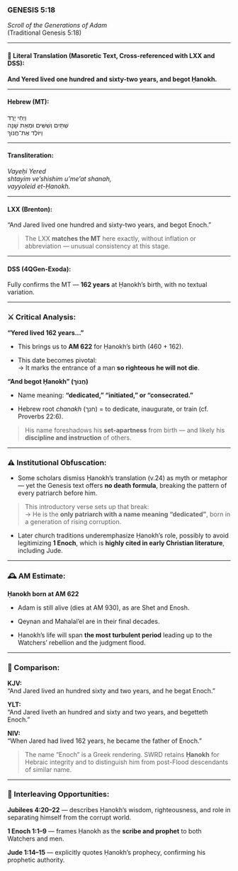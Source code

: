 ### **GENESIS 5:18**

_Scroll of the Generations of Adam_  
(Traditional Genesis 5:18)

---

#### 📜 Literal Translation (Masoretic Text, Cross-referenced with LXX and DSS):

**And Yered lived one hundred and sixty-two years, and begot Ḥanokh.**

---

#### Hebrew (MT):

וַיְחִי יָרֶד  
שְׁתַּיִם וְשִׁשִּׁים וּמְאַת שָׁנָה  
וַיּוֹלֶד אֶת־חֲנוֹךְ

---

#### Transliteration:

_Vayeḥi Yered  
shtayim ve’shishim u’me’at shanah,  
vayyoleid et-Ḥanokh._

---

#### LXX (Brenton):

“And Jared lived one hundred and sixty-two years, and begot Enoch.”

> The LXX **matches the MT** here exactly, without inflation or abbreviation — unusual consistency at this stage.

---

#### DSS (4QGen-Exoda):

Fully confirms the MT — **162 years** at Ḥanokh’s birth, with no textual variation.

---

### ⚔️ Critical Analysis:

**“Yered lived 162 years…”**

- This brings us to **AM 622** for Ḥanokh’s birth (460 + 162).
    
- This date becomes pivotal:  
    → It marks the entrance of a man **so righteous he will not die**.
    

**“And begot Ḥanokh” (חֲנוֹךְ)**

- Name meaning: **“dedicated,” “initiated,” or “consecrated.”**
    
- Hebrew root _chanakh_ (חנך) = to dedicate, inaugurate, or train (cf. Proverbs 22:6).
    

> His name foreshadows his **set-apartness** from birth — and likely his **discipline and instruction** of others.

---

### ⚠️ Institutional Obfuscation:

- Some scholars dismiss Ḥanokh’s translation (v.24) as myth or metaphor — yet the Genesis text offers **no death formula**, breaking the pattern of every patriarch before him.
    

> This introductory verse sets up that break:  
> → He is the **only patriarch with a name meaning “dedicated”**, born in a generation of rising corruption.

- Later church traditions underemphasize Ḥanokh’s role, possibly to avoid legitimizing **1 Enoch**, which is **highly cited in early Christian literature**, including Jude.
    

---

### 🕰️ AM Estimate:

**Ḥanokh born at AM 622**

- Adam is still alive (dies at AM 930), as are Shet and Enosh.
    
- Qeynan and Mahalal’el are in their final decades.
    
- Ḥanokh’s life will span **the most turbulent period** leading up to the Watchers’ rebellion and the judgment flood.
    

---

### 📖 Comparison:

**KJV:**  
“And Jared lived an hundred sixty and two years, and he begat Enoch.”

**YLT:**  
“And Jared liveth an hundred and sixty and two years, and begetteth Enoch.”

**NIV:**  
“When Jared had lived 162 years, he became the father of Enoch.”

> The name “Enoch” is a Greek rendering. SWRD retains **Ḥanokh** for Hebraic integrity and to distinguish him from post-Flood descendants of similar name.

---

### 🔗 Interleaving Opportunities:

**Jubilees 4:20–22** — describes Ḥanokh’s wisdom, righteousness, and role in separating himself from the corrupt world.

**1 Enoch 1:1–9** — frames Ḥanokh as the **scribe and prophet** to both Watchers and men.

**Jude 1:14–15** — explicitly quotes Ḥanokh’s prophecy, confirming his prophetic authority.